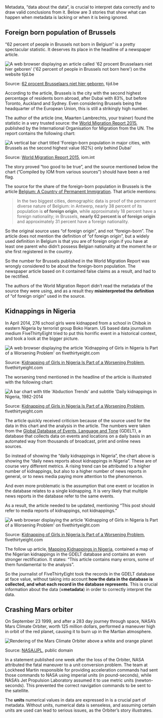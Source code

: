 Metadata, “data about the data”, is crucial to interpret data correctly and to draw valid conclusions from it. Below are 3 stories that show what can happen when metadata is lacking or when it is being ignored.

## Foreign born population of Brussels

“62 percent of people in Brussels not born in Belgium” is a pretty spectacular statistic. It deserves its place in the headline of a newspaper article.

![A web browser displaying an article called '62 procent Brusselaars niet hier geboren' ('62 percent of people in Brussels not born here') on the website tijd.be](Pitfalls%20in%20metadata%203877fd81800c4080bf3c917e31a308a9/tijd-metadata-ml.png)

Source: [62 procent Brusselaars niet hier geboren](https://www.tijd.be/nieuws/archief/62_procent_Brusselaars_niet_hier_geboren/9692893.html), tijd.be

According to the article, Brussels is the city with the second highest percentage of residents born abroad, after Dubai with 83%, but before Toronto, Auckland and Sydney. Even considering Brussels being the headquarter of the European Union, this is still a strikingly high number.

The author of the article (me, Maarten Lambrechts, your trainer) found the statistic in a very trusted source: the [World Migration Report 2015](https://publications.iom.int/books/world-migration-report-2015-migrants-and-cities-new-partnerships-manage-mobility), published by the International Organisation for Migration from the UN. The report contains the following chart:

![A vertical bar chart titled 'Foreign-born population in major cities, with Brussels as the second highest value (62%) only behind Dubai'](Pitfalls%20in%20metadata%203877fd81800c4080bf3c917e31a308a9/pop_brussels-worldmigrationreport2015.png)

Source: [World Migration Report 2015](https://publications.iom.int/system/files/pdf/wmr2015_en.pdf), iom.int

The story proved “too good to be true”, and the source mentioned below the chart (”Compiled by IOM from various sources”) should have been a red flag. 

The source for the share of the foreign-born population in Brussels is the article [Belgium: A Country of Permanent Immigration](https://www.migrationpolicy.org/article/belgium-country-permanent-immigration). That article mentions:

> In the two biggest cities, demographic data is proof of the permanent diverse nature of Belgium: in Antwerp, nearly 38 percent of its population is **of foreign origin**, while approximately 18 percent have a foreign nationality; in Brussels, **nearly 62 percent is of foreign origin** and approximately 31 percent have a foreign nationality.
> 

So the original source uses “of foreign origin”, and not “foreign-born”. The article does not mention the definition of “of foreign origin”, but a widely used definition in Belgium is that you are of foreign origin if you have at least one parent who didn’t possess Belgian nationality at the moment he or she first registered in the country.

So the number for Brussels published in the World Migration Report was wrongly considered to be about the foreign-born population. The newspaper article based on it contained false claims as a result, and had to be rectified.

The authors of the World Migration Report didn’t read the metadata of the source they were using, and as a result they **misinterpreted the** **definition** of “of foreign origin” used in the source.

## Kidnappings in Nigeria

In April 2014, 276 school girls were kidnapped from a school in Chibok in eastern Nigeria by terrorist group Boko Haram. US based data journalism medium FiveThirtyEight tried to put this horrific event in a historical context, and took a look at the bigger picture.

![A web browser displaying the article 'Kidnapping of Girls in Nigeria Is Part of a Worsening Problem' on fivethirtyeight.com](Pitfalls%20in%20metadata%203877fd81800c4080bf3c917e31a308a9/fivethirtyeight-kidnappings-edited.png)

Source: [Kidnapping of Girls in Nigeria Is Part of a Worsening Problem](https://fivethirtyeight.com/features/nigeria-kidnapping/), fivethirtyeight.com

The worsening trend mentioned in the headline of the article is illustrated with the following chart:

![A bar chart with title 'Abduction Trends' and subtitle 'Daily kidnappings in Nigeria, 1982-2014](Pitfalls%20in%20metadata%203877fd81800c4080bf3c917e31a308a9/chalabi-datalab-kidnap.webp)

Source: [Kidnapping of Girls in Nigeria Is Part of a Worsening Problem](https://fivethirtyeight.com/features/nigeria-kidnapping/), fivethirtyeight.com

The article quickly received criticism because of the source used for the data in this chart and the analysis in the article. The numbers were taken from the [Global Database of Events, Language and Tone](https://www.gdeltproject.org/) (GDELT), a database that collects data on events and locations on a daily basis in an automated way from thousands of broadcast, print and online news sources.

So instead of showing the “daily kidnappings in Nigeria”, the chart above is showing the “daily news reports about kidnappings in Nigeria”. These are of course very different metrics. A rising trend can be attributed to a higher number of kidnappings, but also to a higher number of news reports in general, or to news media paying more attention to the phenomenon.

And even more problematic is the assumption that one event or location in the database relates to a single kidnapping. It is very likely that multiple news reports in the database refer to the same events.

As a result, the article needed to be updated, mentioning “This post should refer to media reports of kidnappings, not kidnappings.”

![A web browser displaying the article 'Kidnapping of Girls in Nigeria Is Part of a Worsening Problem' on fivethirtyeight.com](Pitfalls%20in%20metadata%203877fd81800c4080bf3c917e31a308a9/fivethirtyeight-gdelt-original.png)

Source: [Kidnapping of Girls in Nigeria Is Part of a Worsening Problem](https://fivethirtyeight.com/features/nigeria-kidnapping/), fivethirtyeight.com

The follow up article, [Mapping Kidnappings in Nigeria](https://fivethirtyeight.com/features/mapping-kidnappings-in-nigeria/), contained a map of the Nigerian kidnappings in the GDELT database and contains an even stronger rectification. It states: “This article contains many errors, some of them fundamental to the analysis”.

So the journalist of FiveThirtyEight took the records in the GDELT database at face value, without taking into account **how the data in the database is collected, and what each record in the database represents**. This is crucial information about the data (**=metadata**) in order to correctly interpret the data.

## Crashing Mars orbiter

On September 23 1999, and after a 283 day journey through space,  NASA’s Mars Climate Orbiter, worth 125 million dollars, performed a maneuver high in orbit of the red planet, causing it to burn up in the Martian atmosphere. 

![Rendering of the Mars Climate Orbiter above a white and orange planet](Pitfalls%20in%20metadata%203877fd81800c4080bf3c917e31a308a9/Mars_Climate_Orbiter_-_artist_depiction_-_climate-orbiter-browse.jpg)

Source: [NASA/JPL](https://commons.wikimedia.org/wiki/File:Mars_Climate_Orbiter_-_artist_depiction_-_climate-orbiter-browse.jpg), public domain

In a statement published one week after the loss of the Orbiter, NASA attributed the fatal maneuver to a unit conversion problem. The team at Lockheed Martin responsible for providing acceleration commands had sent those commands to NASA using imperial units (in pound-seconds), while NASA’s Jet Propulsion Laboratory assumed it to use metric units (newton-seconds). This prevented the correct navigation commands to be sent to the satellite.

The **units** numerical values in data are expressed in is a crucial part of metadata. Without units, numerical data is senseless, and assuming certain units are used can lead to serious issues, as the Orbiter’s story illustrates.